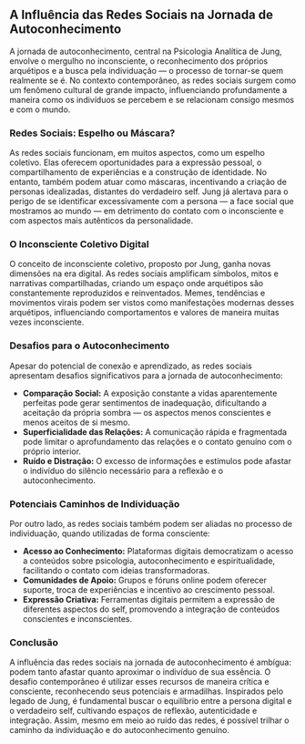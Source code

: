 
## A Influência das Redes Sociais na Jornada de Autoconhecimento

A jornada de autoconhecimento, central na Psicologia Analítica de Jung, envolve o mergulho no inconsciente, o reconhecimento dos próprios arquétipos e a busca pela individuação — o processo de tornar-se quem realmente se é. No contexto contemporâneo, as redes sociais surgem como um fenômeno cultural de grande impacto, influenciando profundamente a maneira como os indivíduos se percebem e se relacionam consigo mesmos e com o mundo.

### Redes Sociais: Espelho ou Máscara?

As redes sociais funcionam, em muitos aspectos, como um espelho coletivo. Elas oferecem oportunidades para a expressão pessoal, o compartilhamento de experiências e a construção de identidade. No entanto, também podem atuar como máscaras, incentivando a criação de personas idealizadas, distantes do verdadeiro self. Jung já alertava para o perigo de se identificar excessivamente com a persona — a face social que mostramos ao mundo — em detrimento do contato com o inconsciente e com aspectos mais autênticos da personalidade.

### O Inconsciente Coletivo Digital

O conceito de inconsciente coletivo, proposto por Jung, ganha novas dimensões na era digital. As redes sociais amplificam símbolos, mitos e narrativas compartilhadas, criando um espaço onde arquétipos são constantemente reproduzidos e reinventados. Memes, tendências e movimentos virais podem ser vistos como manifestações modernas desses arquétipos, influenciando comportamentos e valores de maneira muitas vezes inconsciente.

### Desafios para o Autoconhecimento

Apesar do potencial de conexão e aprendizado, as redes sociais apresentam desafios significativos para a jornada de autoconhecimento:

- **Comparação Social:** A exposição constante a vidas aparentemente perfeitas pode gerar sentimentos de inadequação, dificultando a aceitação da própria sombra — os aspectos menos conscientes e menos aceitos de si mesmo.
- **Superficialidade das Relações:** A comunicação rápida e fragmentada pode limitar o aprofundamento das relações e o contato genuíno com o próprio interior.
- **Ruído e Distração:** O excesso de informações e estímulos pode afastar o indivíduo do silêncio necessário para a reflexão e o autoconhecimento.

### Potenciais Caminhos de Individuação

Por outro lado, as redes sociais também podem ser aliadas no processo de individuação, quando utilizadas de forma consciente:

- **Acesso ao Conhecimento:** Plataformas digitais democratizam o acesso a conteúdos sobre psicologia, autoconhecimento e espiritualidade, facilitando o contato com ideias transformadoras.
- **Comunidades de Apoio:** Grupos e fóruns online podem oferecer suporte, troca de experiências e incentivo ao crescimento pessoal.
- **Expressão Criativa:** Ferramentas digitais permitem a expressão de diferentes aspectos do self, promovendo a integração de conteúdos conscientes e inconscientes.

### Conclusão

A influência das redes sociais na jornada de autoconhecimento é ambígua: podem tanto afastar quanto aproximar o indivíduo de sua essência. O desafio contemporâneo é utilizar esses recursos de maneira crítica e consciente, reconhecendo seus potenciais e armadilhas. Inspirados pelo legado de Jung, é fundamental buscar o equilíbrio entre a persona digital e o verdadeiro self, cultivando espaços de reflexão, autenticidade e integração. Assim, mesmo em meio ao ruído das redes, é possível trilhar o caminho da individuação e do autoconhecimento genuíno.
```
